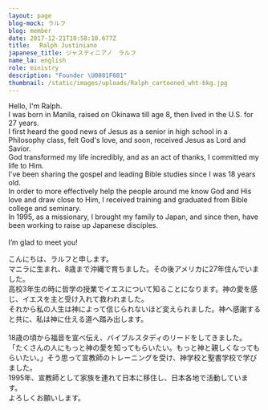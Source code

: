 ```yaml
---
layout: page
blog-mock: ラルフ
blog: member
date: 2017-12-21T10:58:10.677Z
title: 　Ralph Justiniano
japanese_title: ジャスティニアノ　ラルフ
name_la: english
role: ministry
description: "Founder \U0001F601"
thumbnail: /static/images/uploads/Ralph_cartooned_wht-bkg.jpg
---
```

Hello, I'm Ralph.\
I was born in Manila, raised on Okinawa till age 8, then lived in the U.S. for 27 years.
\
I first heard the good news of Jesus as a senior in high school in a Philosophy class, felt God's love, and soon, received Jesus as Lord and Savior.
\
God transformed my life incredibly, and as an act of thanks, I committed my life to Him.
\
I've been sharing the gospel and leading Bible studies since I was 18 years old.\
In order to more effectively help the people around me know God and His love and draw close to Him, I received training and graduated from Bible college and seminary.
\
In 1995, as a missionary, I brought my family to Japan, and since then, have been working to raise up Japanese disciples.
\
\
I’m glad to meet you!







こんにちは、ラルフと申します。\
マニラに生まれ、8歳まで沖縄で育ちました。その後アメリカに27年住んでいました。
\
高校3年生の時に哲学の授業でイエスについて知ることになります。神の愛を感じ、イエスを主と受け入れて救われました。
\
それから私の人生は神によって信じられないほど変えられました。神へ感謝すると共に、私は神に仕える道へ踏み出します。
\
\
18歳の頃から福音を宣べ伝え、バイブルスタディのリードをしてきました。\
「たくさんの人にもっと神の愛を知ってもらいたい。もっと神と親しくなってもらいたい。」そう思って宣教師のトレーニングを受け、神学校と聖書学校で学びました。
\
1995年、宣教師として家族を連れて日本に移住し、日本各地で活動しています。
\
よろしくお願いします。
